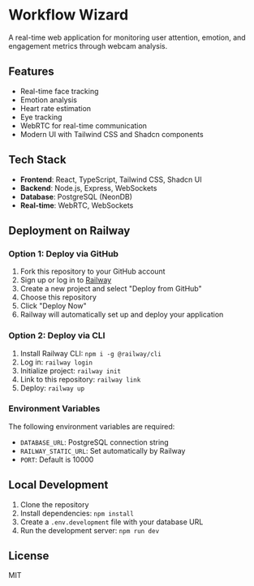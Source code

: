 # Workflow Wizard

A real-time web application for monitoring user attention, emotion, and engagement metrics through webcam analysis.

## Features

- Real-time face tracking
- Emotion analysis
- Heart rate estimation
- Eye tracking
- WebRTC for real-time communication
- Modern UI with Tailwind CSS and Shadcn components

## Tech Stack

- **Frontend**: React, TypeScript, Tailwind CSS, Shadcn UI
- **Backend**: Node.js, Express, WebSockets
- **Database**: PostgreSQL (NeonDB)
- **Real-time**: WebRTC, WebSockets

## Deployment on Railway

### Option 1: Deploy via GitHub

1. Fork this repository to your GitHub account
2. Sign up or log in to [Railway](https://railway.app/)
3. Create a new project and select "Deploy from GitHub"
4. Choose this repository
5. Click "Deploy Now"
6. Railway will automatically set up and deploy your application

### Option 2: Deploy via CLI

1. Install Railway CLI: `npm i -g @railway/cli`
2. Log in: `railway login`
3. Initialize project: `railway init`
4. Link to this repository: `railway link`
5. Deploy: `railway up`

### Environment Variables

The following environment variables are required:

- `DATABASE_URL`: PostgreSQL connection string
- `RAILWAY_STATIC_URL`: Set automatically by Railway
- `PORT`: Default is 10000

## Local Development

1. Clone the repository
2. Install dependencies: `npm install`
3. Create a `.env.development` file with your database URL
4. Run the development server: `npm run dev`

## License

MIT
